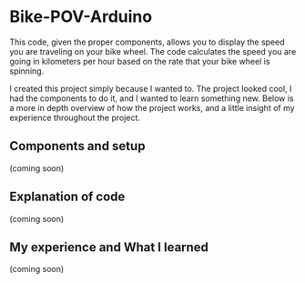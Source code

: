 Bike-POV-Arduino
================
This code, given the proper components, allows you to display
the speed you are traveling on your bike wheel. The code calculates the
speed you are going in kilometers per hour based on the rate that your 
bike wheel is spinning. 

I created this project simply because I wanted to. The project looked cool, I had
the components to do it, and I wanted to learn something new. Below is a more in
depth overview of how the project works, and a little insight of my experience
throughout the project.

Components and setup
--------------------
(coming soon)

Explanation of code
--------------------
(coming soon)

My experience and What I learned
--------------------
(coming soon)

